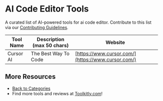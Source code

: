# AI Code Editor Tools

A curated list of AI-powered tools for ai code editor. Contribute to this list via our [Contributing Guidelines](../CONTRIBUTING.md).

| Tool Name | Description (max 50 chars) | Website |
|-----------|----------------------------|---------|
| Cursor AI | The Best Way To Code | [https://www.cursor.com/](https://www.cursor.com/) |

## More Resources
- [Back to Categories](../README.md)
- Find more tools and reviews at [Toolkitly.com](https://toolkitly.com)!
